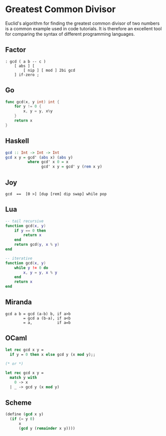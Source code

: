# Greatest Common Divisor

Euclid's algorithm for finding the greatest common divisor of two numbers
is a common example used in code tutorials. It is therefore an excellent 
tool for comparing the syntax of different programming languages.

## Factor

```factor
: gcd ( a b -- c )
    [ abs ] [
        [ nip ] [ mod ] 2bi gcd
    ] if-zero ;
```

## Go

```go
func gcd(x, y int) int {
    for y != 0 {
        x, y = y, x%y
    }
    return x
}
```

## Haskell

```haskell
gcd :: Int -> Int -> Int
gcd x y = gcd' (abs x) (abs y)
          where gcd' x 0 = x
                gcd' x y = gcd' y (rem x y)
```

## Joy

```joy
gcd  ==  [0 >] [dup [rem] dip swap] while pop
```

## Lua

```lua
-- tail recursive
function gcd(x, y)
    if y == 0 then
        return x
    end
    return gcd(y, x % y)
end

-- iterative
function gcd(x, y)
    while y != 0 do
        x, y = y, x % y
    end
    return x
end
```

## Miranda

```miranda
gcd a b = gcd (a-b) b, if a>b
        = gcd a (b-a), if a<b
        = a,           if a=b
```

## OCaml

```ocaml
let rec gcd x y =
  if y = 0 then x else gcd y (x mod y);;
  
(* or *)

let rec gcd x y =
  match y with
    0 -> x
  | _ -> gcd y (x mod y)
```

## Scheme

```scheme
(define (gcd x y)
  (if (= y 0)
      x
      (gcd y (remainder x y))))
```
